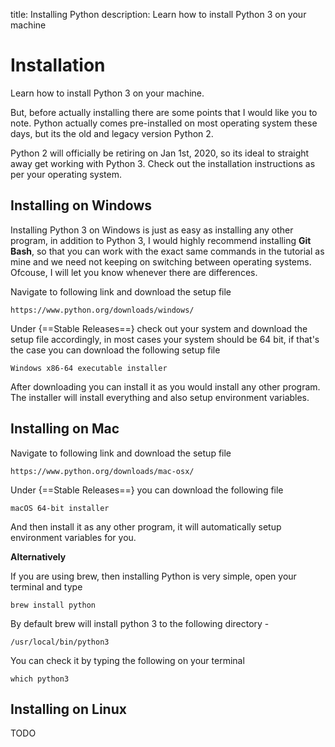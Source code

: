 title: Installing Python
description: Learn how to install Python 3 on your machine

# Installation

Learn how to install Python 3 on your machine.

But, before actually installing there are some points that I would like you to note. Python actually comes pre-installed on most operating system these days, but its the old and legacy version Python 2.

Python 2 will officially be retiring on Jan 1st, 2020, so its ideal to straight away get working with Python 3. Check out the installation instructions as per your operating system.

## Installing on Windows

Installing Python 3 on Windows is just as easy as installing any other program, in addition to Python 3, I would highly recommend installing **Git Bash**, so that you can work with the exact same commands in the tutorial as mine and we need not keeping on switching between operating systems. Ofcouse, I will let you know whenever there are differences.

Navigate to following link and download the setup file

    https://www.python.org/downloads/windows/

Under {==Stable Releases==} check out your system and download the setup file accordingly, in most cases your system should be 64 bit, if that's the case you can download the following setup file

    Windows x86-64 executable installer

After downloading you can install it as you would install any other program. The installer will install everything and also setup environment variables.

## Installing on Mac

Navigate to following link and download the setup file

    https://www.python.org/downloads/mac-osx/

Under {==Stable Releases==} you can download the following file

    macOS 64-bit installer

And then install it as any other program, it will automatically setup environment variables for you.

**Alternatively**

If you are using brew, then installing Python is very simple, open your terminal and type

    brew install python

By default brew will install python 3 to the following directory -

    /usr/local/bin/python3

You can check it by typing the following on your terminal

    which python3

## Installing on Linux

TODO

